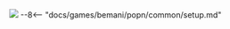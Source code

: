 <img class="header-logo" src="/img/bemani/popn/peace/logo.webp">
--8<-- "docs/games/bemani/popn/common/setup.md"